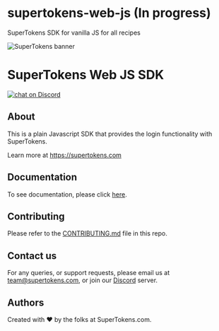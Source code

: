# supertokens-web-js (In progress)

SuperTokens SDK for vanilla JS for all recipes

![SuperTokens banner](https://raw.githubusercontent.com/supertokens/supertokens-logo/master/images/Artboard%20%E2%80%93%2027%402x.png)

# SuperTokens Web JS SDK

<a href="https://supertokens.com/discord">
<img src="https://img.shields.io/discord/603466164219281420.svg?logo=discord"
    alt="chat on Discord"></a>
    
## About
This is a plain Javascript SDK that provides the login functionality with SuperTokens.

Learn more at https://supertokens.com

## Documentation

To see documentation, please click [here](https://supertokens.com/docs/guides).

## Contributing

Please refer to the [CONTRIBUTING.md](https://github.com/supertokens/supertokens-web-js/blob/master/CONTRIBUTING.md) file in this repo.

## Contact us

For any queries, or support requests, please email us at team@supertokens.com, or join our [Discord](supertokens.com/discord) server.

## Authors

Created with :heart: by the folks at SuperTokens.com.

